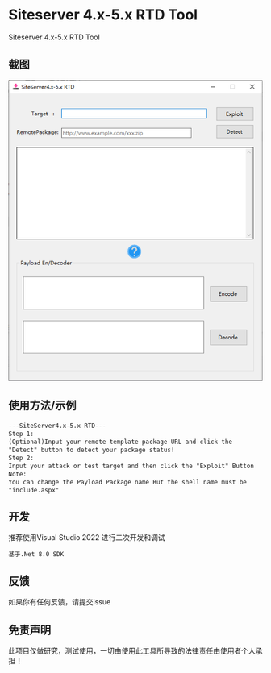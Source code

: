
# Siteserver 4.x-5.x  RTD Tool  

Siteserver 4.x-5.x  RTD Tool  


## 截图

![image-20250827102558716](./assets/image-20250827102558716.png)


## 使用方法/示例

```
---SiteServer4.x-5.x RTD---
Step 1:
(Optional)Input your remote template package URL and click the "Detect" button to detect your package status! 
Step 2:
Input your attack or test target and then click the "Exploit" Button
Note:
You can change the Payload Package name But the shell name must be "include.aspx"
```



## 开发

推荐使用Visual Studio 2022 进行二次开发和调试

```
基于.Net 8.0 SDK
```

## 反馈

如果你有任何反馈，请提交issue


## 免责声明
此项目仅做研究，测试使用，一切由使用此工具所导致的法律责任由使用者个人承担！
